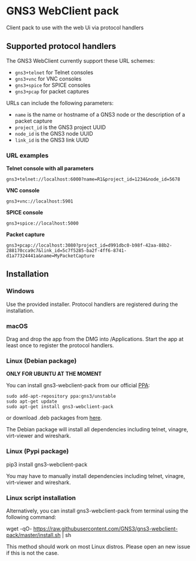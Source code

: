 # GNS3 WebClient pack

Client pack to use with the web Ui via protocol handlers

## Supported protocol handlers

The GNS3 WebClient currently support these URL schemes:

 * `gns3+telnet` for Telnet consoles
 * `gns3+vnc` for VNC consoles
 * `gns3+spice` for SPICE consoles
 * `gns3+pcap` for packet captures

URLs can include the following parameters:

 * `name` is the name or hostname of a GNS3 node or the description of a packet capture
 * `project_id` is the GNS3 project UUID
 * `node_id` is the GNS3 node UUID
 * `link_id` is the GNS3 link UUID

### URL examples

**Telnet console with all parameters**

`gns3+telnet://localhost:6000?name=R1&project_id=1234&node_id=5678`

**VNC console**

`gns3+vnc://localhost:5901`

**SPICE console**

`gns3+spice://localhost:5000`

**Packet capture**

`gns3+pcap://localhost:3080?project_id=d991dbc0-b98f-42aa-88b2-288170cca9c7&link_id=5c7f5285-ba2f-4ff6-8741-d1a77324441a&name=MyPacketCapture`

## Installation

### Windows

Use the provided installer. Protocol handlers are registered during the installation.

### macOS

Drag and drop the app from the DMG into /Applications. Start the app at least once to register the protocol handlers.

### Linux (Debian package)

**ONLY FOR UBUNTU AT THE MOMENT**

You can install gns3-webclient-pack from our official [PPA](https://launchpad.net/~gns3/+archive/ubuntu/unstable):


```
sudo add-apt-repository ppa:gns3/unstable
sudo apt-get update
sudo apt-get install gns3-webclient-pack
```

or download .deb packages from [here](https://launchpad.net/~gns3/+archive/ubuntu/unstable/+packages).

The Debian package will install all dependencies including telnet, vinagre, virt-viewer and wireshark.

### Linux (Pypi package)

pip3 install gns3-webclient-pack

You may have to manually install dependencies including telnet, vinagre, virt-viewer and wireshark.

### Linux script installation

Alternatively, you can install gns3-webclient-pack from terminal using the following command:

wget -qO- https://raw.githubusercontent.com/GNS3/gns3-webclient-pack/master/install.sh | sh

This method should work on most Linux distros. Please open an new issue if this is not the case.
